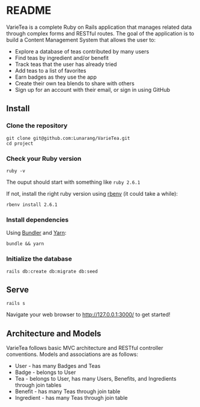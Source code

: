 # README

VarieTea is a complete Ruby on Rails application that manages related data through complex forms and RESTful routes. The goal of the application is to build a Content Management System that allows the user to:

* Explore a database of teas contributed by many users
* Find teas by ingredient and/or benefit
* Track teas that the user has already tried
* Add teas to a list of favorites
* Earn badges as they use the app
* Create their own tea blends to share with others
* Sign up for an account with their email, or sign in using GitHub

## Install

### Clone the repository

```shell
git clone git@github.com:Lunarang/VarieTea.git
cd project
```

### Check your Ruby version

```shell
ruby -v
```

The ouput should start with something like `ruby 2.6.1`

If not, install the right ruby version using [rbenv](https://github.com/rbenv/rbenv) (it could take a while):

```shell
rbenv install 2.6.1
```

### Install dependencies

Using [Bundler](https://github.com/bundler/bundler) and [Yarn](https://github.com/yarnpkg/yarn):

```shell
bundle && yarn
```

### Initialize the database

```shell
rails db:create db:migrate db:seed
```

## Serve

```shell
rails s
```
Navigate your web browser to http://127.0.0.1:3000/ to get started!

## Architecture and Models

VarieTea follows basic MVC architecture and RESTful controller conventions.
Models and associations are as follows:

* User - has many Badges and Teas
* Badge - belongs to User
* Tea - belongs to User, has many Users, Benefits, and Ingredients through join tables
* Benefit - has many Teas through join table
* Ingredient - has many Teas through join table
